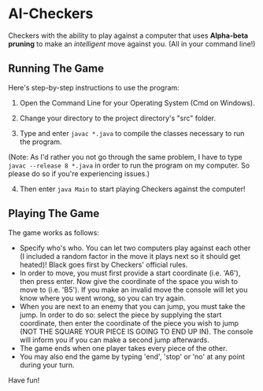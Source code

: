 # AI-Checkers
Checkers with the ability to play against a computer that uses **Alpha-beta pruning** to make an _intelligent_ move against you. (All in your command line!)


## Running The Game
Here's step-by-step instructions to use the program:
1. Open the Command Line for your Operating System (Cmd on Windows).

2. Change your directory to the project directory's "src" folder.

3. Type and enter `javac *.java` to compile the classes necessary to run the program.
 
(Note: As I'd rather you not go through the same problem, I have to type `javac --release 8 *.java` in order to run the program on my computer. So please do so if you're experiencing issues.)


4. Then enter `java Main` to start playing Checkers against the computer!

## Playing The Game
The game works as follows:

- Specify who's who. You can let two computers play against each other (I included a random factor in the move it plays next so it should get heated)! Black goes first by Checkers' official rules.
- In order to move, you must first provide a start coordinate (i.e. 'A6'), then press enter. Now give the coordinate of the space you wish to move to (i.e. 'B5'). If you make an invalid move the console will let you know where you went wrong, so you can try again.
- When you are next to an enemy that you can jump, you must take the jump. In order to do so: select the piece by supplying the start coordinate, then enter the coordinate of the piece you wish to jump (NOT THE SQUARE YOUR PIECE IS GOING TO END UP IN). The console will inform you if you can make a second jump afterwards.
- The game ends when one player takes every piece of the other.
- You may also end the game by typing 'end', 'stop' or 'no' at any point during your turn.

Have fun!
